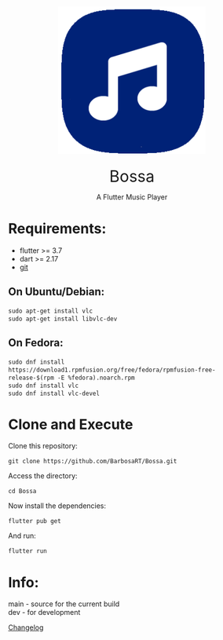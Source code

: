 <h1 align="center">
  <img src="readme/icon.png" alt="Icon" height="300" width="300">
</h1>
<p align="center"><font size="+3">Bossa</font></p>
<p align="center">A Flutter Music Player</p>

# 

# Requirements: 
- flutter >= 3.7
- dart >= 2.17  
- [git](https://git-scm.com)

## On Ubuntu/Debian:
```
sudo apt-get install vlc
sudo apt-get install libvlc-dev
```
## On Fedora:
```
sudo dnf install https://download1.rpmfusion.org/free/fedora/rpmfusion-free-release-$(rpm -E %fedora).noarch.rpm
sudo dnf install vlc
sudo dnf install vlc-devel
```
# Clone and Execute
Clone this repository:
```
git clone https://github.com/BarbosaRT/Bossa.git
```
Access the directory:
```
cd Bossa
```
Now install the dependencies:
```
flutter pub get
```
And run:
```
flutter run
```

# Info:

main - source for the current build  
dev - for development  

[Changelog](https://github.com/BarbosaRT/Bossa/wiki)
